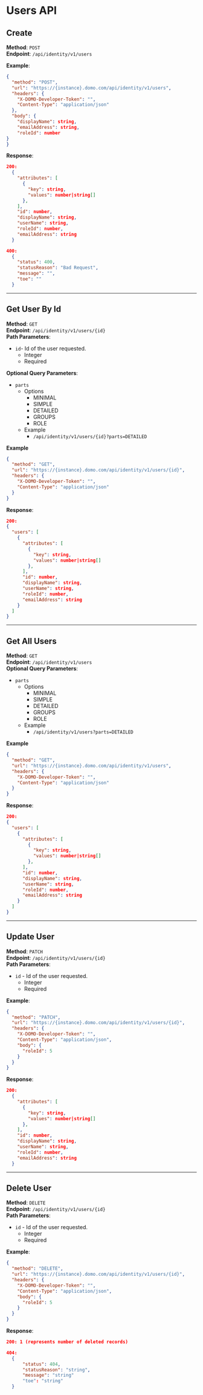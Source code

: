 # Users API

## Create

**Method**: `POST`  
**Endpoint**: `/api/identity/v1/users`

**Example**:

```json http
{
  "method": "POST",
  "url": "https://{instance}.domo.com/api/identity/v1/users",
  "headers": {
    "X-DOMO-Developer-Token": "",
    "Content-Type": "application/json"
  },
  "body": {
    "displayName": string,
    "emailAddress": string,
    "roleId": number
}
}
```

**Response**:

```json
200:
  {
    "attributes": [
      {
        "key": string,
        "values": number|string[]
      },
    ],
    "id": number,
    "displayName": string,
    "userName": string,
    "roleId": number,
    "emailAddress": string
  }

400:
  {
    "status": 400,
    "statusReason": "Bad Request",
    "message": "",
    "toe": ""
  }
```

---

## Get User By Id

**Method**: `GET`  
**Endpoint**: `/api/identity/v1/users/{id}`  
**Path Parameters**:

- `id`- Id of the user requested.
  - Integer
  - Required

**Optional Query Parameters**:

- `parts`
  - Options
    - MINIMAL
    - SIMPLE
    - DETAILED
    - GROUPS
    - ROLE
  - Example
    - `/api/identity/v1/users/{id}?parts=DETAILED`

**Example**

```json http
{
  "method": "GET",
  "url": "https://{instance}.domo.com/api/identity/v1/users/{id}",
  "headers": {
    "X-DOMO-Developer-Token": "",
    "Content-Type": "application/json"
  }
}
```

**Response**:

```json
200:
{
  "users": [
    {
      "attributes": [
        {
          "key": string,
          "values": number|string[]
        },
      ],
      "id": number,
      "displayName": string,
      "userName": string,
      "roleId": number,
      "emailAddress": string
    }
  ]
}
```

---

## Get All Users

**Method**: `GET`  
**Endpoint**: `/api/identity/v1/users`  
**Optional Query Parameters**:

- `parts`
  - Options
    - MINIMAL
    - SIMPLE
    - DETAILED
    - GROUPS
    - ROLE
  - Example
    - `/api/identity/v1/users?parts=DETAILED`

**Example**

```json http
{
  "method": "GET",
  "url": "https://{instance}.domo.com/api/identity/v1/users",
  "headers": {
    "X-DOMO-Developer-Token": "",
    "Content-Type": "application/json"
  }
}
```

**Response**:

```json
200:
{
  "users": [
    {
      "attributes": [
        {
          "key": string,
          "values": number|string[]
        },
      ],
      "id": number,
      "displayName": string,
      "userName": string,
      "roleId": number,
      "emailAddress": string
    }
  ]
}
```

---

## Update User

**Method**: `PATCH`  
**Endpoint**: `/api/identity/v1/users/{id}`  
**Path Parameters**:

- `id` - Id of the user requested.
  - Integer
  - Required

**Example**:

```json http
{
  "method": "PATCH",
  "url": "https://{instance}.domo.com/api/identity/v1/users/{id}",
  "headers": {
    "X-DOMO-Developer-Token": "",
    "Content-Type": "application/json",
    "body": {
      "roleId": 5
    }
  }
}
```

**Response**:

```json
200:
  {
    "attributes": [
      {
        "key": string,
        "values": number|string[]
      },
    ],
    "id": number,
    "displayName": string,
    "userName": string,
    "roleId": number,
    "emailAddress": string
  }
```

---

## Delete User

**Method**: `DELETE`  
**Endpoint**: `/api/identity/v1/users/{id}`  
**Path Parameters**:

- `id` - Id of the user requested.
  - Integer
  - Required

**Example**:

```json http
{
  "method": "DELETE",
  "url": "https://{instance}.domo.com/api/identity/v1/users/{id}",
  "headers": {
    "X-DOMO-Developer-Token": "",
    "Content-Type": "application/json",
    "body": {
      "roleId": 5
    }
  }
}
```

**Response**:

```json
200: 1 (represents number of deleted records)

404:
  {
      "status": 404,
      "statusReason": "string",
      "message": "string"
      "toe": "string"
  }
```
